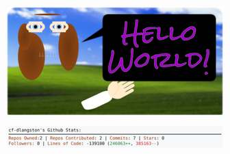 <!-- 
Version 3.0.39
Built Mon Jul 29 2024 05:19:08 GMT+0000 (Coordinated Universal Time)
-->

<h1 align="center">
  <a href="https://github.com/cf-dlangston/cf-dlangston/tree/master/src" title="Click to View Source">
    <picture width="100%" alt="Dylan">
      <source media="(prefers-color-scheme: dark)" srcset="dylan-dark.svg?version=3.0.39">
      <img src="dylan-light.svg?version=3.0.39" alt="Dylan">
    </picture>
  </a>
</h1>

<div align="center">
  <picture width="100%" alt="Profile Info and Stats">
    <source media="(prefers-color-scheme: dark)" srcset="stats-dark.svg?version=3.0.39">
    <img src="stats-light.svg?version=3.0.39" alt="Profile Info and Stats">
  </picture>
</div>

